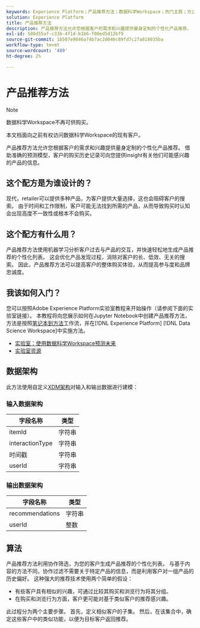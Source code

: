```yaml
---
keywords: Experience Platform；产品推荐方法；数据科学Workspace；热门主题；方法；预构建方法
solution: Experience Platform
title: 产品推荐方法
description: 产品推荐方法允许您根据客户的需求和兴趣提供量身定制的个性化产品推荐。 借助准确的预测模型，客户的购买历史记录可向您提供insight有关他们可能感兴趣的产品的信息。
exl-id: 508d55af-c33b-4f1d-b1b6-f00ed5d12bf9
source-git-commit: 1b507e9846a74b7ac2d046c89fd7c27a818035ba
workflow-type: tm+mt
source-wordcount: '489'
ht-degree: 2%

---
```


# 产品推荐方法

>[!NOTE]
>
>数据科学Workspace不再可供购买。
>
>本文档面向之前有权访问数据科学Workspace的现有客户。

产品推荐方法允许您根据客户的需求和兴趣提供量身定制的个性化产品推荐。 借助准确的预测模型，客户的购买历史记录可向您提供insight有关他们可能感兴趣的产品的信息。

## 这个配方是为谁设计的？

现代，retailer可以提供多种产品，为客户提供大量选择，这也会阻碍客户的搜索。 由于时间和工作限制，客户可能无法找到所需的产品，从而导致购买时认知会出现高度不一致性或根本不会购买。

## 这个配方有什么用？

产品推荐方法使用机器学习分析客户过去与产品的交互，并快速轻松地生成产品推荐的个性化列表。 这会优化产品发现过程，消除对客户的长、低效、无关的搜索。 因此，产品推荐方法可以提高客户的整体购买体验，从而提高参与度和品牌忠诚度。

## 我该如何入门？

您可以按照Adobe Experience Platform实验室教程来开始操作（请参阅下面的实验室链接）。 本教程将向您展示如何在Jupyter Notebook中创建产品推荐方法，方法是按照[笔记本到方法](../jupyterlab/create-a-model.md)工作流，并在[!DNL Experience Platform] [!DNL Data Science Workspace]中实施方法。

* [实验室：使用数据科学Workspace预测未来](https://expleague.azureedge.net/labs/L777/index.html)
* [实验室资源](https://github.com/adobe/experience-platform-dsw-reference/tree/master/Summit/2019/resources)

## 数据架构

此方法使用自定义[XDM架构](../../xdm/schema/field-dictionary.md)对输入和输出数据进行建模：

### 输入数据架构

| 字段名称 | 类型 |
| --- | --- |
| itemId | 字符串 |
| interactionType | 字符串 |
| 时间戳 | 字符串 |
| userId | 字符串 |

### 输出数据架构

| 字段名称 | 类型 |
| --- | --- |
| recommendations | 字符串 |
| userId | 整数 |

## 算法

产品推荐方法利用协作筛选，为您的客户生成产品推荐的个性化列表。 与基于内容的方法不同，协作过滤不需要关于特定产品的信息，而是利用客户对一组产品的历史偏好。 这种强大的推荐技术使用两个简单的假设：

* 有些客户具有相似的兴趣，可通过比较其购买和浏览行为将其分组。
* 在购买和浏览行为方面，客户更可能对基于类似客户的推荐感兴趣。

此过程分为两个主要步骤。 首先，定义相似客户的子集。 然后，在该集合中，确定这些客户中的类似功能，以便为目标客户返回推荐。
